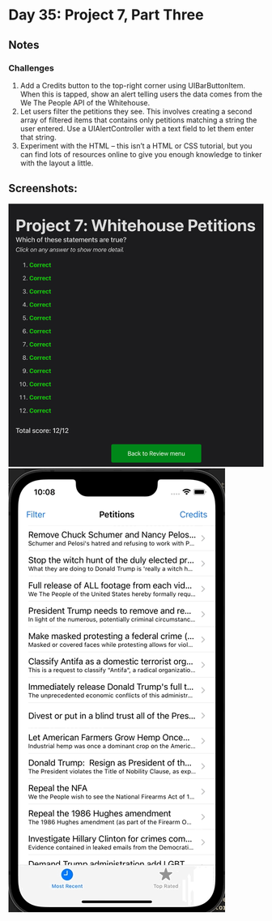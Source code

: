 # Day 35: Project 7, Part Three

## Notes


### Challenges
1. Add a Credits button to the top-right corner using UIBarButtonItem. When this is tapped, show an alert telling users the data comes from the We The People API of the Whitehouse.
2. Let users filter the petitions they see. This involves creating a second array of filtered items that contains only petitions matching a string the user entered. Use a UIAlertController with a text field to let them enter that string.
3. Experiment with the HTML – this isn’t a HTML or CSS tutorial, but you can find lots of resources online to give you enough knowledge to tinker with the layout a little.

## Screenshots:
![App-Screenshot](documentation/1.png)
![App-Screenshot](documentation/1.gif)
